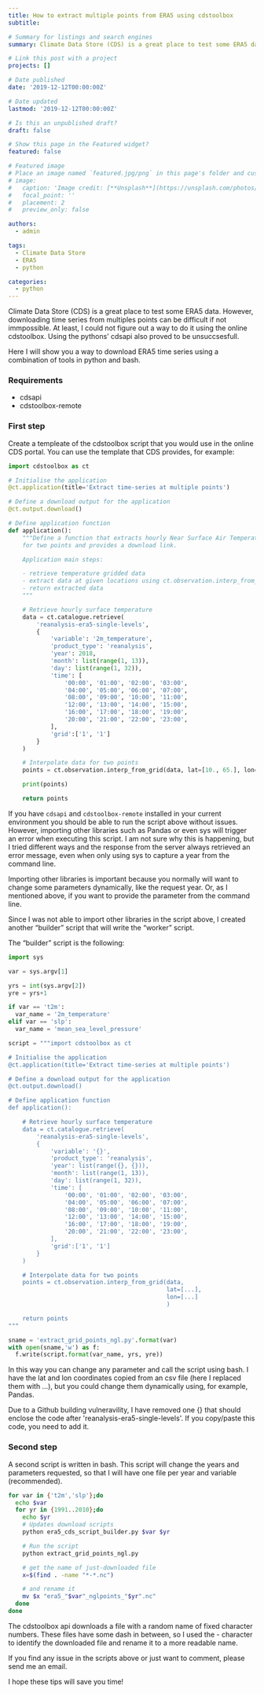 ```yaml
---
title: How to extract multiple points from ERA5 using cdstoolbox
subtitle: 

# Summary for listings and search engines
summary: Climate Data Store (CDS) is a great place to test some ERA5 data. However, downloading time series from multiples points can be difficult if not immpossible.

# Link this post with a project
projects: []

# Date published
date: '2019-12-12T00:00:00Z'

# Date updated
lastmod: '2019-12-12T00:00:00Z'

# Is this an unpublished draft?
draft: false

# Show this page in the Featured widget?
featured: false

# Featured image
# Place an image named `featured.jpg/png` in this page's folder and customize its options here.
# image:
#   caption: 'Image credit: [**Unsplash**](https://unsplash.com/photos/CpkOjOcXdUY)'
#   focal_point: ''
#   placement: 2
#   preview_only: false

authors:
  - admin

tags:
  - Climate Data Store
  - ERA5
  - python

categories:
  - python
---
```


Climate Data Store (CDS) is a great place to test some ERA5 data. However, downloading time series from multiples points can be difficult if not immpossible. At least, I could not figure out a way to do it using the online cdstoolbox. Using the pythons’ cdsapi also proved to be unsuccsesfull.

Here I will show you a way to download ERA5 time series using a combination of tools in python and bash.

### Requirements

- cdsapi
- cdstoolbox-remote

### First step

Create a templeate of the cdstoolbox script that you would use in the online CDS portal. You can use the template that CDS provides, for example:

```python
import cdstoolbox as ct

# Initialise the application
@ct.application(title='Extract time-series at multiple points')

# Define a download output for the application
@ct.output.download()

# Define application function
def application():
    """Define a function that extracts hourly Near Surface Air Temperature in 2018
    for two points and provides a download link.

    Application main steps:

    - retrieve temperature gridded data
    - extract data at given locations using ct.observation.interp_from_grid()
    - return extracted data
    """

    # Retrieve hourly surface temperature
    data = ct.catalogue.retrieve(
        'reanalysis-era5-single-levels',
        {
            'variable': '2m_temperature',
            'product_type': 'reanalysis',
            'year': 2018,
            'month': list(range(1, 13)),
            'day': list(range(1, 32)),
            'time': [
                '00:00', '01:00', '02:00', '03:00',
                '04:00', '05:00', '06:00', '07:00',
                '08:00', '09:00', '10:00', '11:00',
                '12:00', '13:00', '14:00', '15:00',
                '16:00', '17:00', '18:00', '19:00',
                '20:00', '21:00', '22:00', '23:00',
            ],
            'grid':['1', '1']
        }
    )

    # Interpolate data for two points
    points = ct.observation.interp_from_grid(data, lat=[10., 65.], lon=[32., 45.])

    print(points)

    return points
```

If you have `cdsapi` and `cdstoolbox-remote` installed in your current environment you should be able to run the script above without issues. However, importing other libraries such as Pandas or even sys will trigger an error when executing this script. I am not sure why this is happening, but I tried different ways and the response from the server always retrieved an error message, even when only using sys to capture a year from the command line.

Importing other libraries is important because you normally will want to change some parameters dynamically, like the request year. Or, as I mentioned above, if you want to provide the parameter from the command line.

Since I was not able to import other libraries in the script above, I created another “builder” script that will write the “worker” script.

The “builder” script is the following:
```python
import sys 

var = sys.argv[1]

yrs = int(sys.argv[2])
yre = yrs+1

if var == 't2m':
  var_name = '2m_temperature'
elif var == 'slp':
  var_name = 'mean_sea_level_pressure'

script = """import cdstoolbox as ct

# Initialise the application
@ct.application(title='Extract time-series at multiple points')

# Define a download output for the application
@ct.output.download()

# Define application function
def application():

    # Retrieve hourly surface temperature
    data = ct.catalogue.retrieve(
        'reanalysis-era5-single-levels',
        {
            'variable': '{}',
            'product_type': 'reanalysis',
            'year': list(range({}, {})),
            'month': list(range(1, 13)),
            'day': list(range(1, 32)),
            'time': [
                '00:00', '01:00', '02:00', '03:00',
                '04:00', '05:00', '06:00', '07:00',
                '08:00', '09:00', '10:00', '11:00',
                '12:00', '13:00', '14:00', '15:00',
                '16:00', '17:00', '18:00', '19:00',
                '20:00', '21:00', '22:00', '23:00',
            ],
            'grid':['1', '1']
        }
    )

    # Interpolate data for two points
    points = ct.observation.interp_from_grid(data,
                                             lat=[...],
                                             lon=[...]
                                             )

    return points
"""

sname = 'extract_grid_points_ngl.py'.format(var)
with open(sname,'w') as f:
  f.write(script.format(var_name, yrs, yre))
```

In this way you can change any parameter and call the script using bash. I have the lat and lon coordinates copied from an csv file (here I replaced them with …), but you could change them dynamically using, for example, Pandas.

Due to a Github building vulneravility, I have removed one {} that should enclose the code after 'reanalysis-era5-single-levels'. If you copy/paste this code, you need to add it.

### Second step

A second script is written in bash. This script will change the years and parameters requested, so that I will have one file per year and variable (recommended).

```bash
for var in {'t2m','slp'};do
  echo $var
  for yr in {1991..2010};do
    echo $yr
    # Updates download scripts
    python era5_cds_script_builder.py $var $yr

    # Run the script
    python extract_grid_points_ngl.py 

    # get the name of just-downloaded file
    x=$(find . -name "*-*.nc")

    # and rename it
    mv $x "era5_"$var"_nglpoints_"$yr".nc"
  done
done
```

The cdstoolbox api downloads a file with a random name of fixed character numbers. These files have some dash in between, so I used the - character to identify the downloaded file and rename it to a more readable name.

If you find any issue in the scripts above or just want to comment, please send me an email.

I hope these tips will save you time!
